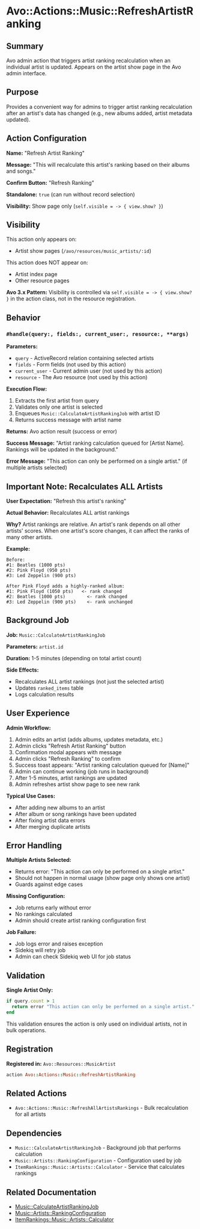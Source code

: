 # Avo::Actions::Music::RefreshArtistRanking

## Summary
Avo admin action that triggers artist ranking recalculation when an individual artist is updated. Appears on the artist show page in the Avo admin interface.

## Purpose
Provides a convenient way for admins to trigger artist ranking recalculation after an artist's data has changed (e.g., new albums added, artist metadata updated).

## Action Configuration

**Name:** "Refresh Artist Ranking"

**Message:** "This will recalculate this artist's ranking based on their albums and songs."

**Confirm Button:** "Refresh Ranking"

**Standalone:** `true` (can run without record selection)

**Visibility:** Show page only (`self.visible = -> { view.show? }`)

## Visibility

This action only appears on:
- Artist show pages (`/avo/resources/music_artists/:id`)

This action does NOT appear on:
- Artist index page
- Other resource pages

**Avo 3.x Pattern:** Visibility is controlled via `self.visible = -> { view.show? }` in the action class, not in the resource registration.

## Behavior

### `#handle(query:, fields:, current_user:, resource:, **args)`

**Parameters:**
- `query` - ActiveRecord relation containing selected artists
- `fields` - Form fields (not used by this action)
- `current_user` - Current admin user (not used by this action)
- `resource` - The Avo resource (not used by this action)

**Execution Flow:**
1. Extracts the first artist from query
2. Validates only one artist is selected
3. Enqueues `Music::CalculateArtistRankingJob` with artist ID
4. Returns success message with artist name

**Returns:** Avo action result (success or error)

**Success Message:** "Artist ranking calculation queued for [Artist Name]. Rankings will be updated in the background."

**Error Message:** "This action can only be performed on a single artist." (if multiple artists selected)

## Important Note: Recalculates ALL Artists

**User Expectation:** "Refresh this artist's ranking"

**Actual Behavior:** Recalculates ALL artist rankings

**Why?** Artist rankings are relative. An artist's rank depends on all other artists' scores. When one artist's score changes, it can affect the ranks of many other artists.

**Example:**
```
Before:
#1: Beatles (1000 pts)
#2: Pink Floyd (950 pts)
#3: Led Zeppelin (900 pts)

After Pink Floyd adds a highly-ranked album:
#1: Pink Floyd (1050 pts)   <- rank changed
#2: Beatles (1000 pts)        <- rank changed
#3: Led Zeppelin (900 pts)    <- rank unchanged
```

## Background Job

**Job:** `Music::CalculateArtistRankingJob`

**Parameters:** `artist.id`

**Duration:** 1-5 minutes (depending on total artist count)

**Side Effects:**
- Recalculates ALL artist rankings (not just the selected artist)
- Updates `ranked_items` table
- Logs calculation results

## User Experience

**Admin Workflow:**
1. Admin edits an artist (adds albums, updates metadata, etc.)
2. Admin clicks "Refresh Artist Ranking" button
3. Confirmation modal appears with message
4. Admin clicks "Refresh Ranking" to confirm
5. Success toast appears: "Artist ranking calculation queued for [Name]"
6. Admin can continue working (job runs in background)
7. After 1-5 minutes, artist rankings are updated
8. Admin refreshes artist show page to see new rank

**Typical Use Cases:**
- After adding new albums to an artist
- After album or song rankings have been updated
- After fixing artist data errors
- After merging duplicate artists

## Error Handling

**Multiple Artists Selected:**
- Returns error: "This action can only be performed on a single artist."
- Should not happen in normal usage (show page only shows one artist)
- Guards against edge cases

**Missing Configuration:**
- Job returns early without error
- No rankings calculated
- Admin should create artist ranking configuration first

**Job Failure:**
- Job logs error and raises exception
- Sidekiq will retry job
- Admin can check Sidekiq web UI for job status

## Validation

**Single Artist Only:**
```ruby
if query.count > 1
  return error "This action can only be performed on a single artist."
end
```

This validation ensures the action is only used on individual artists, not in bulk operations.

## Registration

**Registered in:** `Avo::Resources::MusicArtist`

```ruby
action Avo::Actions::Music::RefreshArtistRanking
```

## Related Actions
- `Avo::Actions::Music::RefreshAllArtistsRankings` - Bulk recalculation for all artists

## Dependencies
- `Music::CalculateArtistRankingJob` - Background job that performs calculation
- `Music::Artists::RankingConfiguration` - Configuration used by job
- `ItemRankings::Music::Artists::Calculator` - Service that calculates rankings

## Related Documentation
- [Music::CalculateArtistRankingJob](/home/shane/dev/the-greatest/docs/sidekiq/music/calculate_artist_ranking_job.md)
- [Music::Artists::RankingConfiguration](/home/shane/dev/the-greatest/docs/models/music/artists/ranking_configuration.md)
- [ItemRankings::Music::Artists::Calculator](/home/shane/dev/the-greatest/docs/lib/item_rankings/music/artists/calculator.md)
